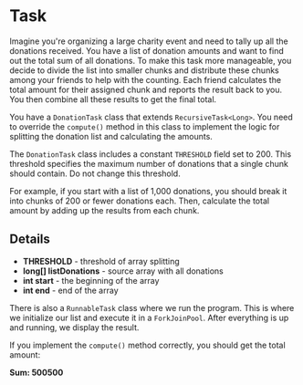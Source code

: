 <h1>Task</h1>
<p>Imagine you're organizing a large charity event and need to tally up all the donations received. You have a list of donation amounts and want to find out the total sum of all donations. To make this task more manageable, you decide to divide the list into smaller chunks and distribute these chunks among your friends to help with the counting. Each friend calculates the total amount for their assigned chunk and reports the result back to you. You then combine all these results to get the final total.</p>

<p>You have a <code>DonationTask</code> class that extends <code>RecursiveTask&lt;Long&gt;</code>. You need to override the <code>compute()</code> method in this class to implement the logic for splitting the donation list and calculating the amounts.</p>

<p>The <code>DonationTask</code> class includes a constant <code>THRESHOLD</code> field set to 200. This threshold specifies the maximum number of donations that a single chunk should contain. Do not change this threshold.</p>

<p>For example, if you start with a list of 1,000 donations, you should break it into chunks of 200 or fewer donations each. Then, calculate the total amount by adding up the results from each chunk.</p>

<h2>Details</h2>
<ul>
  <li><strong>THRESHOLD</strong> - threshold of array splitting</li>
  <li><strong>long[] listDonations</strong> - source array with all donations</li>
  <li><strong>int start</strong> - the beginning of the array</li>
  <li><strong>int end</strong> - end of the array</li>
</ul>

<p>There is also a <code>RunnableTask</code> class where we run the program. This is where we initialize our list and execute it in a <code>ForkJoinPool</code>. After everything is up and running, we display the result.</p>

<p>If you implement the <code>compute()</code> method correctly, you should get the total amount:</p>
<p><strong>Sum: 500500</strong></p>

